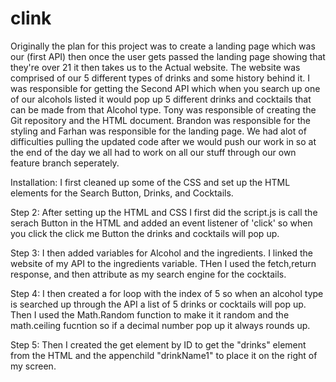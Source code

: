 # clink

Originally the plan for this project was to create a landing page which was our (first API) then once the user gets passed the landing page showing that they're over 21 it then takes us to the Actual website. The website was comprised of our 5 different types of drinks and some history behind it. I was responsible for getting the Second API which when you search up one of our alcohols listed it would pop up 5 different drinks and cocktails that can be made from that Alcohol type. Tony was responsible of creating the Git repository and  the HTML document. Brandon was responsible for the styling and Farhan was responsible for the landing page. We had alot of difficulties pulling the updated code after we would push our work in so at the end of the day we all had to work on all our stuff through our own feature branch seperately. 

Installation: I first cleaned up some of the CSS and set up the HTML elements for the Search Button, Drinks, and Cocktails.

Step 2: After setting up the HTML and CSS I first did the script.js is call the serach Button in the HTML and added an event listener of 'click' so when you click the click me Button the drinks and cocktails will pop up.

Step 3: I then added variables for Alcohol and the ingredients. I linked the website of my API to the ingredients variable. THen I used the fetch,return response, and then attribute as my search engine for the cocktails. 

Step 4: I then created a for loop with the index of 5 so when an alcohol type is searched up through the API a list of 5 drinks or cocktails will pop up. Then I used the Math.Random function to make it it random and the math.ceiling fucntion so if a decimal number pop up it always rounds up.   

Step 5: Then I created the get element by ID to get the "drinks" element from the HTML and the appenchild "drinkName1" to place it on the right of my screen.

